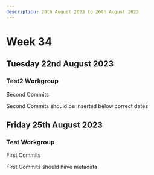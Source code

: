 ```yaml
---
description: 20th August 2023 to 26th August 2023
---
```


# Week 34

## Tuesday 22nd August 2023

### Test2 Workgroup

Second Commits

Second Commits should be inserted below correct dates

## Friday 25th August 2023

### Test Workgroup

First Commits

First Commits should have metadata